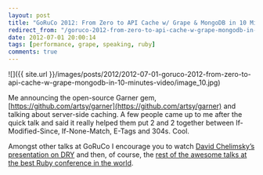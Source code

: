 ```yaml
---
layout: post
title: "GoRuCo 2012: From Zero to API Cache w/ Grape & MongoDB in 10 Minutes (Video)"
redirect_from: "/goruco-2012-from-zero-to-api-cache-w-grape-mongodb-in-10-minutes-video"
date: 2012-07-01 20:00:14
tags: [performance, grape, speaking, ruby]
comments: true
---
```

![]({{ site.url }}/images/posts/2012/2012-07-01-goruco-2012-from-zero-to-api-cache-w-grape-mongodb-in-10-minutes-video/image_10.jpg)

Me announcing the open-source Garner gem, [https://github.com/artsy/garner](https://github.com/artsy/garner) and talking about server-side caching. A few people came up to me after the quick talk and said it really helped them put 2 and 2 together between If-Modified-Since, If-None-Match, E-Tags and 304s. Cool.

Amongst other talks at GoRuCo I encourage you to watch [David Chelimsky’s presentation on DRY](http://confreaks.com/videos/984-goruco2012-maintaining-balance-while-reducing-duplication-part-ii) and then, of course, the [rest of the awesome talks at the best Ruby conference in the world](http://confreaks.com/events/goruco2012).

